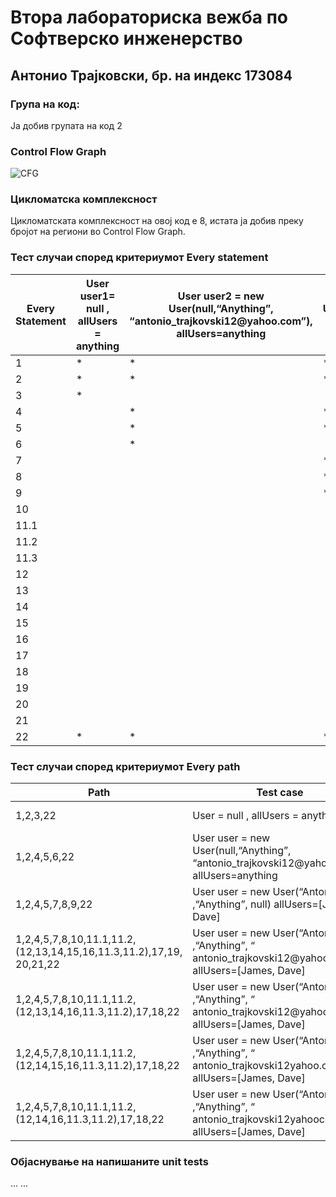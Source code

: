 <h1>Втора лабораториска вежба по Софтверско инженерство</h1>
<h2>Антонио Трајковски, бр. на индекс 173084</h2>
<h3>Група на код:</h3>
<p>Ја добив групата на код 2</p>
<h3>Control Flow Graph</h3>

![CFG](https://user-images.githubusercontent.com/63405482/84443190-6673be80-ac3f-11ea-88af-e7cde5d14402.png)

<h3>Цикломатска комплексност</h3>
<p>Цикломатската комплексност на овој код е 8, истата ја добив преку бројот на региони во Control Flow Graph.</p>
<h3>Тест случаи според критериумот Every statement</h3>
<table>
<thead>
  <tr>
    <th>Every Statement</th>
    <th>User user1= null , allUsers = anything</th>
    <th>User user2 = new User(null,“Anything”, “antonio_trajkovski12@yahoo.com”),  allUsers=anything</th>
    <th>User user3 = new User(“Antonio” ,“Anything”, null)  allUsers=[James, Dave] </th>
    <th>User user4 = new User(“Antonio” ,“Anything”, “ antonio_trajkovski12@yahoo.com”),  allUsers=[James, Dave]</th>
    <th>User user5 = new User(“Antonio” ,“Anything”, “ antonio_trajkovski12@yahoocom”),  allUsers=[James, Dave]</th>
  </tr>
</thead>
<tbody>
  <tr>
    <td>1</td>
    <td>*</td>
    <td>*</td>
    <td>*</td>
    <td>*</td>
    <td>*</td>
  </tr>
  <tr>
    <td>2</td>
    <td>*</td>
    <td>*</td>
    <td>*</td>
    <td>*</td>
    <td>*</td>
  </tr>
  <tr>
    <td>3</td>
    <td>*</td>
    <td></td>
    <td></td>
    <td></td>
    <td></td>
  </tr>
  <tr>
    <td>4</td>
    <td></td>
    <td>*</td>
    <td>*</td>
    <td>*</td>
    <td>*</td>
  </tr>
  <tr>
    <td>5</td>
    <td></td>
    <td>*</td>
    <td>*</td>
    <td>*</td>
    <td>*</td>
  </tr>
  <tr>
    <td>6</td>
    <td></td>
    <td>*</td>
    <td></td>
    <td></td>
    <td></td>
  </tr>
  <tr>
    <td>7</td>
    <td></td>
    <td></td>
    <td>*</td>
    <td>*</td>
    <td>*</td>
  </tr>
  <tr>
    <td>8</td>
    <td></td>
    <td></td>
    <td>*</td>
    <td>*</td>
    <td>*</td>
  </tr>
  <tr>
    <td>9</td>
    <td></td>
    <td></td>
    <td>*</td>
    <td></td>
    <td></td>
  </tr>
  <tr>
    <td>10</td>
    <td></td>
    <td></td>
    <td></td>
    <td>*</td>
    <td>*</td>
  </tr>
  <tr>
    <td>11.1</td>
    <td></td>
    <td></td>
    <td></td>
    <td>*</td>
    <td>*</td>
  </tr>
  <tr>
    <td>11.2</td>
    <td></td>
    <td></td>
    <td></td>
    <td>*</td>
    <td>*</td>
  </tr>
  <tr>
    <td>11.3</td>
    <td></td>
    <td></td>
    <td></td>
    <td>*</td>
    <td>*</td>
  </tr>
  <tr>
    <td>12</td>
    <td></td>
    <td></td>
    <td></td>
    <td>*</td>
    <td>*</td>
  </tr>
  <tr>
    <td>13</td>
    <td></td>
    <td></td>
    <td></td>
    <td>*</td>
    <td>*</td>
  </tr>
  <tr>
    <td>14</td>
    <td></td>
    <td></td>
    <td></td>
    <td>*</td>
    <td>*</td>
  </tr>
  <tr>
    <td>15</td>
    <td></td>
    <td></td>
    <td></td>
    <td>*</td>
    <td>*</td>
  </tr>
  <tr>
    <td>16</td>
    <td></td>
    <td></td>
    <td></td>
    <td>*</td>
    <td></td>
  </tr>
  <tr>
    <td>17</td>
    <td></td>
    <td></td>
    <td></td>
    <td>*</td>
    <td>*</td>
  </tr>
  <tr>
    <td>18</td>
    <td></td>
    <td></td>
    <td></td>
    <td></td>
    <td>*</td>
  </tr>
  <tr>
    <td>19</td>
    <td></td>
    <td></td>
    <td></td>
    <td>*</td>
    <td></td>
  </tr>
  <tr>
    <td>20</td>
    <td></td>
    <td></td>
    <td></td>
    <td>*</td>
    <td></td>
  </tr>
  <tr>
    <td>21</td>
    <td></td>
    <td></td>
    <td></td>
    <td>*</td>
    <td></td>
  </tr>
  <tr>
    <td>22</td>
    <td>*</td>
    <td>*</td>
    <td>*</td>
    <td>*</td>
    <td>*</td>
  </tr>
</tbody>
</table>


<h3>Тест случаи според критериумот Every path</h3>
<table>
<thead>
  <tr>
    <th>Path</th>
    <th>Test case</th>
    <th>Output</th>
  
  </tr>
</thead>
<tbody>
  <tr>
    <td>1,2,3,22</td>
    <td>User = null , allUsers = anything</td>
    <td>RuntimeException exception;</td>
  </tr>
  <tr>
    <td>1,2,4,5,6,22</td>
    <td>User user = new User(null,“Anything”, “antonio_trajkovski12@yahoo.com”),  allUsers=anything</td>
    <td>RuntimeException exception;</td>
  </tr>
  <tr>
    <td>1,2,4,5,7,8,9,22</td>
    <td>User user = new User(“Antonio” ,“Anything”, null)  allUsers=[James, Dave] </td>
    <td>false</td>
  </tr>
  <tr>
    <td>1,2,4,5,7,8,10,11.1,11.2,(12,13,14,15,16,11.3,11.2),17,19,
20,21,22
</td>
    <td>User user = new User(“Antonio” ,“Anything”, “ antonio_trajkovski12@yahoo.com”),  allUsers=[James, Dave]</td>
    <td>true</td>
  </tr>
  <tr>
    <td>1,2,4,5,7,8,10,11.1,11.2,(12,13,14,16,11.3,11.2),17,18,22</td>
    <td>User user = new User(“Antonio” ,“Anything”, “ antonio_trajkovski12@yahoocom”),  allUsers=[James, Dave]</td>
    <td>false</td>
  </tr>
  <tr>
    <td>1,2,4,5,7,8,10,11.1,11.2,(12,14,15,16,11.3,11.2),17,18,22</td>
    <td>User user = new User(“Antonio” ,“Anything”, “ antonio_trajkovski12yahoo.com”),  allUsers=[James, Dave]</td>
    <td>false</td>
  </tr>
  <tr>
    <td>1,2,4,5,7,8,10,11.1,11.2,(12,14,16,11.3,11.2),17,18,22</td>
    <td>User user = new User(“Antonio” ,“Anything”, “ antonio_trajkovski12yahoocom”),  allUsers=[James, Dave]</td>
    <td>false</td>
  </tr>
</tbody>
</table>


<h3>Објаснување на напишаните unit tests</h3>
... ...
